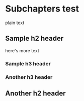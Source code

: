 # Subchapters test

<!-- toc -->

plain text

## Sample h2 header

here's more text

### Sample h3 header

### Another h3 header

## Another h2 header
